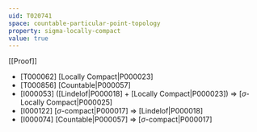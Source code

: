 ```yaml
---
uid: T020741
space: countable-particular-point-topology
property: sigma-locally-compact
value: true
---
```

[[Proof]]

* [T000062] [Locally Compact|P000023]
* [T000856] [Countable|P000057]
* [I000053] ([Lindelof|P000018] + [Locally Compact|P000023]) => [$\sigma$-Locally Compact|P000025]
* [I000122] [$\sigma$-compact|P000017] => [Lindelof|P000018]
* [I000074] [Countable|P000057] => [$\sigma$-compact|P000017]

